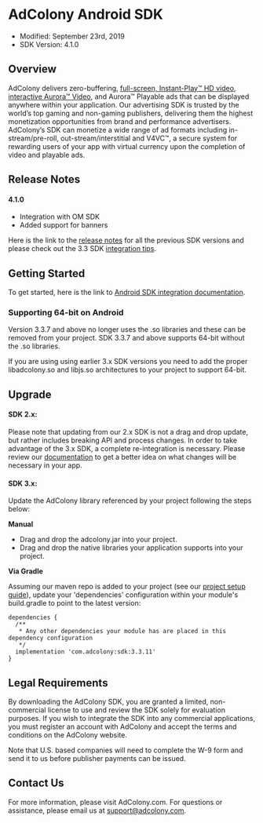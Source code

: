 # AdColony Android SDK
* Modified: September 23rd, 2019
* SDK Version: 4.1.0

## Overview
AdColony delivers zero-buffering, [full-screen, Instant-Play™ HD video](https://www.adcolony.com/technology/instant-play/), [interactive Aurora™ Video](https://www.adcolony.com/technology/auroravideo/), and Aurora™ Playable ads that can be displayed anywhere within your application. Our advertising SDK is trusted by the world’s top gaming and non-gaming publishers, delivering them the highest monetization opportunities from brand and performance advertisers. AdColony’s SDK can monetize a wide range of ad formats including in-stream/pre-roll, out-stream/interstitial and V4VC™, a secure system for rewarding users of your app with virtual currency upon the completion of video and playable ads.


## Release Notes

#### 4.1.0

* Integration with OM SDK
* Added support for banners

Here is the link to the [release notes](https://github.com/AdColony/AdColony-Android-SDK/blob/master/CHANGELOG.md) for all the previous SDK versions and please check out the 3.3 SDK [integration tips](https://www.adcolony.com/blog/2018/02/22/reaching-new-heights-sdk-3-3/).

## Getting Started 
To get started, here is the link to [Android SDK integration documentation](https://github.com/AdColony/AdColony-Android-SDK/wiki).

### Supporting 64-bit on Android
Version 3.3.7 and above no longer uses the .so libraries and these can be removed from your project. SDK 3.3.7 and above supports 64-bit without the .so libraries.

If you are using using earlier 3.x SDK versions you need to add the proper libadcolony.so and libjs.so architectures to your project to support 64-bit.

## Upgrade 
#### SDK 2.x:

Please note that updating from our 2.x SDK is not a drag and drop update, but rather includes breaking API and process changes. In order to take advantage of the 3.x SDK, a complete re-integration is necessary. Please review our [documentation](https://github.com/AdColony/AdColony-Android-SDK/wiki) to get a better idea on what changes will be necessary in your app.

#### SDK 3.x:
Update the AdColony library referenced by your project following the steps below:

**Manual**

* Drag and drop the adcolony.jar into your project.
* Drag and drop the native libraries your application supports into your project.

**Via Gradle**

Assuming our maven repo is added to your project (see our [project setup guide](https://github.com/AdColony/AdColony-Android-SDK/wiki/Project-Setup)), update your 'dependencies' configuration within your module's build.gradle to point to the latest version:

```
dependencies {
  /** 
   * Any other dependencies your module has are placed in this dependency configuration
   */
  implementation 'com.adcolony:sdk:3.3.11'
}
```

## Legal Requirements
By downloading the AdColony SDK, you are granted a limited, non-commercial license to use and review the SDK solely for evaluation purposes.  If you wish to integrate the SDK into any commercial applications, you must register an account with AdColony and accept the terms and conditions on the AdColony website.

Note that U.S. based companies will need to complete the W-9 form and send it to us before publisher payments can be issued.

## Contact Us
For more information, please visit AdColony.com. For questions or assistance, please email us at support@adcolony.com.
